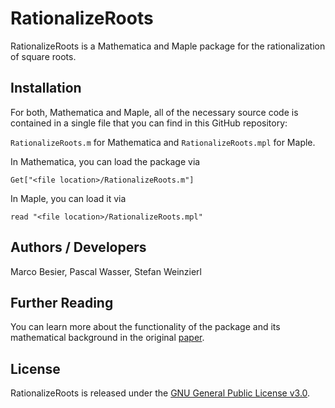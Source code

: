 # RationalizeRoots
RationalizeRoots is a Mathematica and Maple package for the rationalization of square roots.

## Installation

For both, Mathematica and Maple, all of the necessary source code is contained in a single file that you can find in this GitHub repository:

`RationalizeRoots.m` for Mathematica and `RationalizeRoots.mpl` for Maple.

In Mathematica, you can load the package via

`Get["<file location>/RationalizeRoots.m"]`

In Maple, you can load it via

`read "<file location>/RationalizeRoots.mpl"`

## Authors / Developers

Marco Besier, Pascal Wasser, Stefan Weinzierl

## Further Reading

You can learn more about the functionality of the package and its mathematical background in the original [paper](https://arxiv.org/pdf/1910.13251.pdf).

## License

RationalizeRoots is released under the [GNU General Public License v3.0](https://www.gnu.org/licenses/gpl-3.0.en.html).
